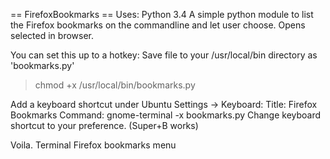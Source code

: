 == FirefoxBookmarks ==
Uses: Python 3.4
A simple python module to list the Firefox bookmarks on the 
commandline and let user choose. Opens selected in browser. 

You can set this up to a hotkey:
Save file to your /usr/local/bin directory as 'bookmarks.py'
> chmod +x /usr/local/bin/bookmarks.py

Add a keyboard shortcut under Ubuntu Settings -> Keyboard:
Title: Firefox Bookmarks
Command: gnome-terminal -x bookmarks.py
Change keyboard shortcut to your preference. (Super+B works)

Voila. Terminal Firefox bookmarks menu

